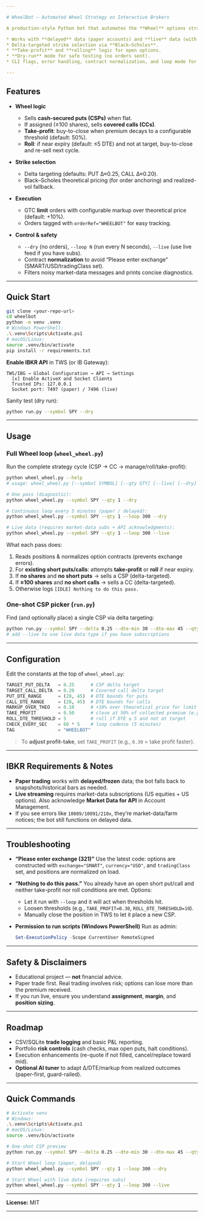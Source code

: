 ```yaml
---

# WheelBot — Automated Wheel Strategy on Interactive Brokers

A production-style Python bot that automates the **Wheel** options strategy (cash-secured puts → assignment → covered calls → called away → repeat) using `ib_insync` and Interactive Brokers (IBKR).

* Works with **delayed** data (paper accounts) and **live** data (with market-data subscriptions).
* Delta-targeted strike selection via **Black–Scholes**.
* **Take-profit** and **rolling** logic for open options.
* **Dry-run** mode for safe testing (no orders sent).
* CLI flags, error handling, contract normalization, and loop mode for continuous operation.

---
```


## Features

* **Wheel logic**

  * Sells **cash-secured puts (CSPs)** when flat.
  * If assigned (≥100 shares), sells **covered calls (CCs)**.
  * **Take-profit**: buy-to-close when premium decays to a configurable threshold (default: 50%).
  * **Roll**: if near expiry (default: ≤5 DTE) and not at target, buy-to-close and re-sell next cycle.

* **Strike selection**

  * Delta targeting (defaults: PUT Δ≈0.25, CALL Δ≈0.20).
  * Black–Scholes theoretical pricing (for order anchoring) and realized-vol fallback.

* **Execution**

  * GTC **limit** orders with configurable markup over theoretical price (default: +10%).
  * Orders tagged with `orderRef="WHEELBOT"` for easy tracking.

* **Control & safety**

  * `--dry` (no orders), `--loop N` (run every N seconds), `--live` (use live feed if you have subs).
  * Contract **normalization** to avoid “Please enter exchange” (SMART/USD/tradingClass set).
  * Filters noisy market-data messages and prints concise diagnostics.

---

## Quick Start

```bash
git clone <your-repo-url>
cd wheelbot
python -m venv .venv
# Windows PowerShell:
.\.venv\Scripts\Activate.ps1
# macOS/Linux:
source .venv/bin/activate
pip install -r requirements.txt
```

**Enable IBKR API** in TWS (or IB Gateway):

```
TWS/IBG → Global Configuration → API → Settings
  [x] Enable ActiveX and Socket Clients
  Trusted IPs: 127.0.0.1
  Socket port: 7497 (paper) / 7496 (live)
```

Sanity test (dry run):

```bash
python run.py --symbol SPY --dry
```

---

## Usage

### Full Wheel loop (`wheel_wheel.py`)

Run the complete strategy cycle (CSP → CC → manage/roll/take-profit):

```bash
python wheel_wheel.py --help
# usage: wheel_wheel.py [--symbol SYMBOL] [--qty QTY] [--live] [--dry] [--loop SECONDS]

# One pass (diagnostic):
python wheel_wheel.py --symbol SPY --qty 1 --dry

# Continuous loop every 5 minutes (paper / delayed):
python wheel_wheel.py --symbol SPY --qty 1 --loop 300 --dry

# Live data (requires market-data subs + API acknowledgments):
python wheel_wheel.py --symbol SPY --qty 1 --loop 300 --live
```

What each pass does:

1. Reads positions & normalizes option contracts (prevents exchange errors).
2. For **existing short puts/calls**: attempts **take-profit** or **roll** if near expiry.
3. If **no shares** and **no short puts** → sells a CSP (delta-targeted).
4. If **≥100 shares** and **no short calls** → sells a CC (delta-targeted).
5. Otherwise logs `[IDLE] Nothing to do this pass.`

### One-shot CSP picker (`run.py`)

Find (and optionally place) a single CSP via delta targeting:

```bash
python run.py --symbol SPY --delta 0.25 --dte-min 30 --dte-max 45 --qty 1 --dry
# add --live to use live data type if you have subscriptions
```

---

## Configuration

Edit the constants at the top of `wheel_wheel.py`:

```python
TARGET_PUT_DELTA   = 0.25      # CSP delta target
TARGET_CALL_DELTA  = 0.20      # Covered call delta target
PUT_DTE_RANGE      = (28, 45)  # DTE bounds for puts
CALL_DTE_RANGE     = (28, 45)  # DTE bounds for calls
MARKUP_OVER_THEO   = 0.10      # +10% over theoretical price for limit orders
TAKE_PROFIT        = 0.50      # close at 50% of collected premium (e.g., 0.30 = close at 70% profit)
ROLL_DTE_THRESHOLD = 5         # roll if DTE ≤ 5 and not at target
CHECK_EVERY_SEC    = 60 * 5    # loop cadence (5 minutes)
TAG                = "WHEELBOT"
```

> To **adjust profit-take**, set `TAKE_PROFIT` (e.g., `0.30` = take profit faster).

---

## IBKR Requirements & Notes

* **Paper trading** works with **delayed/frozen** data; the bot falls back to snapshots/historical bars as needed.
* **Live streaming** requires market-data subscriptions (US equities + US options). Also acknowledge **Market Data for API** in Account Management.
* If you see errors like `10089/10091/210x`, they’re market-data/farm notices; the bot still functions on delayed data.

---

## Troubleshooting

* **“Please enter exchange (321)”**
  Use the latest code: options are constructed with `exchange="SMART"`, `currency="USD"`, and `tradingClass` set, and positions are normalized on load.

* **“Nothing to do this pass.”**
  You already have an open short put/call and neither take-profit nor roll conditions are met.
  Options:

  * Let it run with `--loop` and it will act when thresholds hit.
  * Loosen thresholds (e.g., `TAKE_PROFIT=0.30`, `ROLL_DTE_THRESHOLD=10`).
  * Manually close the position in TWS to let it place a new CSP.

* **Permission to run scripts (Windows PowerShell)**
  Run as admin:

  ```powershell
  Set-ExecutionPolicy -Scope CurrentUser RemoteSigned
  ```

---

## Safety & Disclaimers

* Educational project — **not** financial advice.
* Paper trade first. Real trading involves risk; options can lose more than the premium received.
* If you run live, ensure you understand **assignment**, **margin**, and **position sizing**.

---

## Roadmap

* CSV/SQLite **trade logging** and basic P&L reporting.
* Portfolio **risk controls** (cash checks, max open puts, halt conditions).
* Execution enhancements (re-quote if not filled, cancel/replace toward mid).
* **Optional AI tuner** to adapt Δ/DTE/markup from realized outcomes (paper-first, guard-railed).

---

## Quick Commands

```bash
# Activate venv
# Windows:
.\.venv\Scripts\Activate.ps1
# macOS/Linux:
source .venv/bin/activate

# One-shot CSP preview
python run.py --symbol SPY --delta 0.25 --dte-min 30 --dte-max 45 --qty 1 --dry

# Start Wheel loop (paper, delayed)
python wheel_wheel.py --symbol SPY --qty 1 --loop 300 --dry

# Start Wheel with live data (requires subs)
python wheel_wheel.py --symbol SPY --qty 1 --loop 300 --live
```

---

**License:** MIT

---
